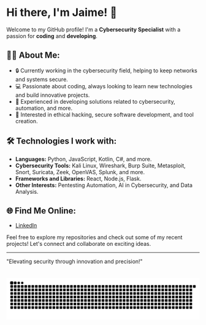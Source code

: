 # Hi there, I'm Jaime! 👋

Welcome to my GitHub profile! I'm a **Cybersecurity Specialist** with a passion for **coding** and **developing**. 

## 👨‍💻 About Me:
- 🔒 Currently working in the cybersecurity field, helping to keep networks and systems secure.
- 💻 Passionate about coding, always looking to learn new technologies and build innovative projects.
- 🚀 Experienced in developing solutions related to cybersecurity, automation, and more.
- 🎯 Interested in ethical hacking, secure software development, and tool creation.

## 🛠️ Technologies I work with:
- **Languages:** Python, JavaScript, Kotlin, C#, and more.
- **Cybersecurity Tools:** Kali Linux, Wireshark, Burp Suite, Metasploit, Snort, Suricata, Zeek, OpenVAS, Splunk, and more.
- **Frameworks and Libraries:** React, Node.js, Flask.
- **Other Interests:** Pentesting Automation, AI in Cybersecurity, and Data Analysis.

## 🌐 Find Me Online:
- [LinkedIn](www.linkedin.com/in/jjarque1)
<!--- Website: [Your Website]--->

Feel free to explore my repositories and check out some of my recent projects! Let's connect and collaborate on exciting ideas.

---

"Elevating security through innovation and precision!"
<br>
<br>
<br>
![Contribuciones](https://raw.githubusercontent.com/OfficialCodeVoyage/OfficialCodeVoyage/58c1bb0b4dd66b4f7678ea697b5d766d5255c840/github-contribution-grid-snake-dark.svg)
<!---
jjarque1/jjarque1 is a ✨ special ✨ repository because its `README.md` (this file) appears on your GitHub profile.
You can click the Preview link to take a look at your changes.
--->
